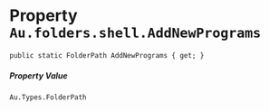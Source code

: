 # Property `Au.folders.shell.AddNewPrograms`

```
public static FolderPath AddNewPrograms { get; }
```

##### Property Value

`Au.Types.FolderPath`
